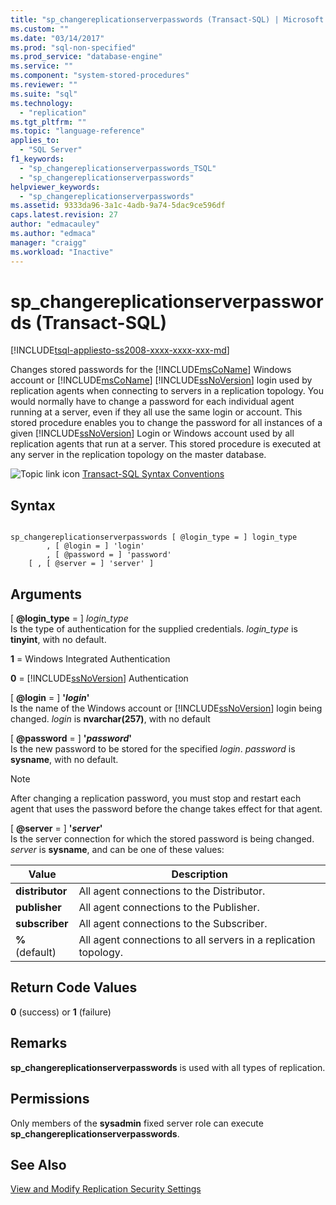 ```yaml
---
title: "sp_changereplicationserverpasswords (Transact-SQL) | Microsoft Docs"
ms.custom: ""
ms.date: "03/14/2017"
ms.prod: "sql-non-specified"
ms.prod_service: "database-engine"
ms.service: ""
ms.component: "system-stored-procedures"
ms.reviewer: ""
ms.suite: "sql"
ms.technology: 
  - "replication"
ms.tgt_pltfrm: ""
ms.topic: "language-reference"
applies_to: 
  - "SQL Server"
f1_keywords: 
  - "sp_changereplicationserverpasswords_TSQL"
  - "sp_changereplicationserverpasswords"
helpviewer_keywords: 
  - "sp_changereplicationserverpasswords"
ms.assetid: 9333da96-3a1c-4adb-9a74-5dac9ce596df
caps.latest.revision: 27
author: "edmacauley"
ms.author: "edmaca"
manager: "craigg"
ms.workload: "Inactive"
---
```

# sp_changereplicationserverpasswords (Transact-SQL)
[!INCLUDE[tsql-appliesto-ss2008-xxxx-xxxx-xxx-md](../../includes/tsql-appliesto-ss2008-xxxx-xxxx-xxx-md.md)]

  Changes stored passwords for the [!INCLUDE[msCoName](../../includes/msconame-md.md)] Windows account or [!INCLUDE[msCoName](../../includes/msconame-md.md)] [!INCLUDE[ssNoVersion](../../includes/ssnoversion-md.md)] login used by replication agents when connecting to servers in a replication topology. You would normally have to change a password for each individual agent running at a server, even if they all use the same login or account. This stored procedure enables you to change the password for all instances of a given [!INCLUDE[ssNoVersion](../../includes/ssnoversion-md.md)] Login or Windows account used by all replication agents that run at a server. This stored procedure is executed at any server in the replication topology on the master database.  
  
 ![Topic link icon](../../database-engine/configure-windows/media/topic-link.gif "Topic link icon") [Transact-SQL Syntax Conventions](../../t-sql/language-elements/transact-sql-syntax-conventions-transact-sql.md)  
  
## Syntax  
  
```  
  
sp_changereplicationserverpasswords [ @login_type = ] login_type  
        , [ @login = ] 'login'   
        , [ @password = ] 'password'  
    [ , [ @server = ] 'server' ]  
```  
  
## Arguments  
 [ **@login_type** = ] *login_type*  
 Is the type of authentication for the supplied credentials. *login_type* is **tinyint**, with no default.  
  
 **1** = Windows Integrated Authentication  
  
 **0** = [!INCLUDE[ssNoVersion](../../includes/ssnoversion-md.md)] Authentication  
  
 [ **@login** = ] **'***login***'**  
 Is the name of the Windows account or [!INCLUDE[ssNoVersion](../../includes/ssnoversion-md.md)] login being changed. *login* is **nvarchar(257)**, with no default  
  
 [ **@password** = ] **'***password***'**  
 Is the new password to be stored for the specified *login*. *password* is **sysname**, with no default.  
  
> [!NOTE]  
>  After changing a replication password, you must stop and restart each agent that uses the password before the change takes effect for that agent.  
  
 [ **@server** = ] **'***server***'**  
 Is the server connection for which the stored password is being changed. *server* is **sysname**, and can be one of these values:  
  
|Value|Description|  
|-----------|-----------------|  
|**distributor**|All agent connections to the Distributor.|  
|**publisher**|All agent connections to the Publisher.|  
|**subscriber**|All agent connections to the Subscriber.|  
|**%** (default)|All agent connections to all servers in a replication topology.|  
  
## Return Code Values  
 **0** (success) or **1** (failure)  
  
## Remarks  
 **sp_changereplicationserverpasswords** is used with all types of replication.  
  
## Permissions  
 Only members of the **sysadmin** fixed server role can execute **sp_changereplicationserverpasswords**.  
  
## See Also  
 [View and Modify Replication Security Settings](../../relational-databases/replication/security/view-and-modify-replication-security-settings.md)  
  
  
